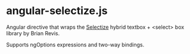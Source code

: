 angular-selectize.js
====================

Angular directive that wraps the [Selectize](http://brianreavis.github.io/selectize.js/)
hybrid textbox + &lt;select> box library by Brian Revis.

Supports ngOptions expressions and two-way bindings.
